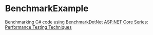 # BenchmarkExample

[Benchmarking C# code using BenchmarkDotNet](https://www.youtube.com/watch?v=EWmufbVF2A4)
[ASP.NET Core Series: Performance Testing Techniques](https://www.youtube.com/watch?v=jn54CjePzs0)